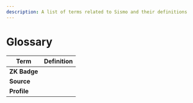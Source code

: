```yaml
---
description: A list of terms related to Sismo and their definitions
---
```


# Glossary

| Term         | Definition |
| ------------ | ---------- |
| **ZK Badge** |            |
| **Source**   |            |
| **Profile**  |            |


